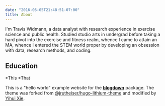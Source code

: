 ```yaml
---
date: "2016-05-05T21:48:51-07:00"
title: About
---
```


I'm Travis Widmann, a data analyst with research experience in exercise science and public health. Studied studio arts in undergrad before taking a hard pivot into the exercise and fitness realm, whence I came to attain an MA, whence I entered the STEM world proper by developing an obsession with data, research methods, and coding.

## Education

*This 
*That

This is a "hello world" example website for the [**blogdown**](https://github.com/rstudio/blogdown) package. The theme was forked from [@jrutheiser/hugo-lithium-theme](https://github.com/jrutheiser/hugo-lithium-theme) and modified by [Yihui Xie](https://github.com/yihui/hugo-lithium).
